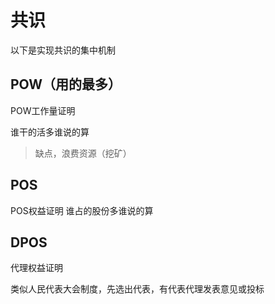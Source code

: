 # 共识

以下是实现共识的集中机制

## POW（用的最多）

POW工作量证明

谁干的活多谁说的算

> 缺点，浪费资源（挖矿）

## POS

POS权益证明 谁占的股份多谁说的算

## DPOS

代理权益证明

类似人民代表大会制度，先选出代表，有代表代理发表意见或投标

